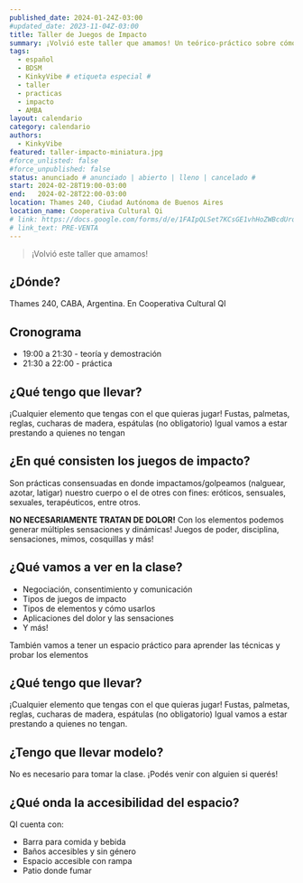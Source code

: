 ```yaml
---
published_date: 2024-01-24Z-03:00
#updated_date: 2023-11-04Z-03:00
title: Taller de Juegos de Impacto
summary: ¡Volvió este taller que amamos! Un teórico-práctico sobre cómo impactamos / golpeamos / nalgueamos / azotamos / latigamos nuestro cuelpo o el de otres con fines eróticos, sensuales, sexuales, o terapéuticos.
tags:
  - español
  - BDSM
  - KinkyVibe # etiqueta especial #
  - taller
  - practicas
  - impacto
  - AMBA
layout: calendario
category: calendario
authors:
  - KinkyVibe
featured: taller-impacto-miniatura.jpg
#force_unlisted: false
#force_unpublished: false
status: anunciado # anunciado | abierto | lleno | cancelado #
start: 2024-02-28T19:00-03:00
end:   2024-02-28T22:00-03:00
location: Thames 240, Ciudad Autónoma de Buenos Aires
location_name: Cooperativa Cultural Qi
# link: https://docs.google.com/forms/d/e/1FAIpQLSet7KCsGE1vhHoZWBcdUrqWim_Xv5NbjS0TTPFK7MQ3wAn4Gw/viewform
# link_text: PRE-VENTA
---
```


> ¡Volvió este taller que amamos!

## ¿Dónde?

Thames 240, CABA, Argentina. En Cooperativa Cultural QI

## Cronograma

- 19:00 a 21:30 - teoría y demostración
- 21:30 a 22:00 - práctica

## ¿Qué tengo que llevar?

¡Cualquier elemento que tengas con el que quieras jugar! Fustas, palmetas, reglas, cucharas de madera, espátulas (no obligatorio) Igual vamos a estar prestando a quienes no tengan

## ¿En qué consisten los juegos de impacto?

Son prácticas consensuadas en donde impactamos/golpeamos (nalguear, azotar, latigar) nuestro cuerpo o el de otres con fines: eróticos, sensuales, sexuales, terapéuticos, entre otros.

**NO NECESARIAMENTE TRATAN DE DOLOR!** Con los elementos podemos generar múltiples sensaciones y dinámicas! Juegos de poder, disciplina, sensaciones, mimos, cosquillas y más!

## ¿Qué vamos a ver en la clase?

- Negociación, consentimiento y comunicación
- Tipos de juegos de impacto
- Tipos de elementos y cómo usarlos
- Aplicaciones del dolor y las sensaciones
- Y más!

También vamos a tener un espacio práctico para aprender las técnicas y probar los elementos

## ¿Qué tengo que llevar?

¡Cualquier elemento que tengas con el que quieras jugar!
Fustas, palmetas, reglas, cucharas de madera, espátulas (no obligatorio) Igual vamos a estar prestando a quienes no tengan.

## ¿Tengo que llevar modelo?

No es necesario para tomar la clase. ¡Podés venir con alguien si querés!

## ¿Qué onda la accesibilidad del espacio?

QI cuenta con:

- Barra para comida y bebida
- Baños accesibles y sin género
- Espacio accesible con rampa
- Patio donde fumar